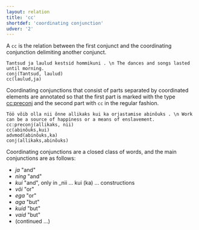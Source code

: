 ```yaml
---
layout: relation
title: 'cc'
shortdef: 'coordinating conjunction'
udver: '2'
---
```


A `cc` is the relation between the first conjunct and the coordinating conjunction delimiting another conjunct.

~~~ sdparse 
Tantsud ja laulud kestsid hommikuni . \n The dances and songs lasted until morning.
conj(Tantsud, laulud)
cc(laulud,ja)
~~~

Coordinating conjunctions that consist of parts separated by coordinated elements are annotated so that the first part is marked with
the type [cc:preconj]() and the second part with `cc` in the regular fashion.

~~~ sdparse 
Töö võib olla nii õnne allikaks kui ka orjastamise abinõuks . \n Work can be a source of happiness or a means of enslavement.
cc:preconj(allikaks, nii)
cc(abinõuks,kui)
advmod(abinõuks,ka)
conj(allikaks,abinõuks)
~~~

Coordinating conjunctions are a closed class of words, and the main conjunctions are as follows:
* _ja_ "and"
* _ning_ "and"
* _kui_ "and", only in _nii ... kui (ka) ... constructions
* _või_ "or"
* _ega_ "or"
* _aga_ "but"
* _kuid_ "but"
* _vaid_ "but"
* (continued ...)

<!-- Interlanguage links updated Po 11. listopadu 2024, 20:10:32 CET -->

